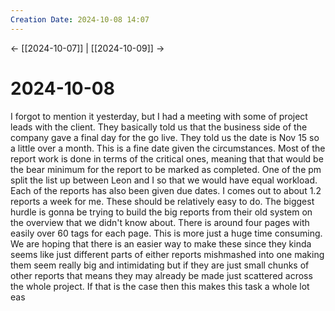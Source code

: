 ```yaml
---
Creation Date: 2024-10-08 14:07
---
```


<- [[2024-10-07]] | [[2024-10-09]]  ->

# 2024-10-08
I forgot to mention it yesterday, but I had a meeting with some of project leads with the client. They basically told us that the business side of the company gave a final day for the go live. They told us the date is Nov 15 so a little over a month. This is a fine date given the circumstances. Most of the report work is done in terms of the critical ones, meaning that that would be the bear minimum for the report to be marked as completed. One of the pm split the list up between Leon and I so that we would have equal workload. Each of the reports has also been given due dates. I comes out to about 1.2 reports a week for me. These should be relatively easy to do. The biggest hurdle is gonna be trying to build the big reports from their old system on the overview that we didn't know about. There is around four pages with easily over 60 tags for each page. This is more just a huge time consuming. We are hoping that there is an easier way to make these since they kinda seems like just different parts of either reports mishmashed into one making them seem really big and intimidating but if they are just small chunks of other reports that means they may already be made just scattered across the whole project. If that is the case then this makes this task a whole lot eas